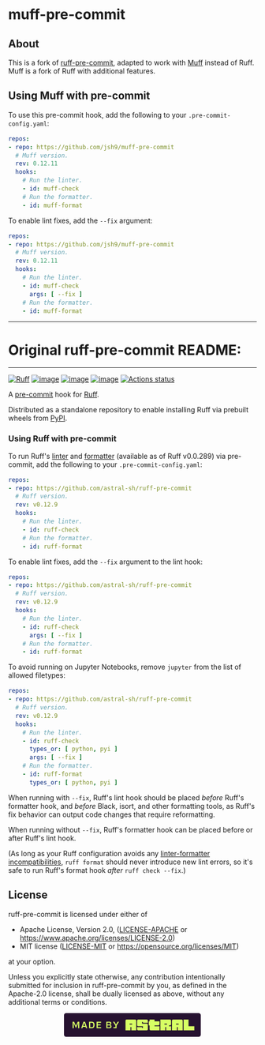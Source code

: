# muff-pre-commit

## About

This is a fork of [ruff-pre-commit](https://github.com/astral-sh/ruff-pre-commit), adapted to work with [Muff](https://github.com/jsh9/muff) instead of Ruff. Muff is a fork of Ruff with additional features.

## Using Muff with pre-commit

To use this pre-commit hook, add the following to your `.pre-commit-config.yaml`:

```yaml
repos:
- repo: https://github.com/jsh9/muff-pre-commit
  # Muff version.
  rev: 0.12.11
  hooks:
    # Run the linter.
    - id: muff-check
    # Run the formatter.
    - id: muff-format
```

To enable lint fixes, add the `--fix` argument:

```yaml
repos:
- repo: https://github.com/jsh9/muff-pre-commit
  # Muff version.
  rev: 0.12.11
  hooks:
    # Run the linter.
    - id: muff-check
      args: [ --fix ]
    # Run the formatter.
    - id: muff-format
```

---

# Original ruff-pre-commit README:

---

[![Ruff](https://img.shields.io/endpoint?url=https://raw.githubusercontent.com/astral-sh/ruff/main/assets/badge/v2.json)](https://github.com/astral-sh/ruff)
[![image](https://img.shields.io/pypi/v/ruff/0.12.9.svg)](https://pypi.python.org/pypi/ruff)
[![image](https://img.shields.io/pypi/l/ruff/0.12.9.svg)](https://pypi.python.org/pypi/ruff)
[![image](https://img.shields.io/pypi/pyversions/ruff/0.12.9.svg)](https://pypi.python.org/pypi/ruff)
[![Actions status](https://github.com/astral-sh/ruff-pre-commit/workflows/main/badge.svg)](https://github.com/astral-sh/ruff-pre-commit/actions)

A [pre-commit](https://pre-commit.com/) hook for [Ruff](https://github.com/astral-sh/ruff).

Distributed as a standalone repository to enable installing Ruff via prebuilt wheels from
[PyPI](https://pypi.org/project/ruff/).

### Using Ruff with pre-commit

To run Ruff's [linter](https://docs.astral.sh/ruff/linter) and [formatter](https://docs.astral.sh/ruff/formatter)
(available as of Ruff v0.0.289) via pre-commit, add the following to your `.pre-commit-config.yaml`:

```yaml
repos:
- repo: https://github.com/astral-sh/ruff-pre-commit
  # Ruff version.
  rev: v0.12.9
  hooks:
    # Run the linter.
    - id: ruff-check
    # Run the formatter.
    - id: ruff-format
```

To enable lint fixes, add the `--fix` argument to the lint hook:

```yaml
repos:
- repo: https://github.com/astral-sh/ruff-pre-commit
  # Ruff version.
  rev: v0.12.9
  hooks:
    # Run the linter.
    - id: ruff-check
      args: [ --fix ]
    # Run the formatter.
    - id: ruff-format
```

To avoid running on Jupyter Notebooks, remove `jupyter` from the list of allowed filetypes:

```yaml
repos:
- repo: https://github.com/astral-sh/ruff-pre-commit
  # Ruff version.
  rev: v0.12.9
  hooks:
    # Run the linter.
    - id: ruff-check
      types_or: [ python, pyi ]
      args: [ --fix ]
    # Run the formatter.
    - id: ruff-format
      types_or: [ python, pyi ]
```

When running with `--fix`, Ruff's lint hook should be placed _before_ Ruff's formatter hook, and
_before_ Black, isort, and other formatting tools, as Ruff's fix behavior can output code changes
that require reformatting.

When running without `--fix`, Ruff's formatter hook can be placed before or after Ruff's lint hook.

(As long as your Ruff configuration avoids any [linter-formatter incompatibilities](https://docs.astral.sh/ruff/formatter/#conflicting-lint-rules),
`ruff format` should never introduce new lint errors, so it's safe to run Ruff's format hook _after_
`ruff check --fix`.)

## License

ruff-pre-commit is licensed under either of

- Apache License, Version 2.0, ([LICENSE-APACHE](LICENSE-APACHE) or <https://www.apache.org/licenses/LICENSE-2.0>)
- MIT license ([LICENSE-MIT](LICENSE-MIT) or <https://opensource.org/licenses/MIT>)

at your option.

Unless you explicitly state otherwise, any contribution intentionally submitted
for inclusion in ruff-pre-commit by you, as defined in the Apache-2.0 license, shall be
dually licensed as above, without any additional terms or conditions.

<div align="center">
  <a target="_blank" href="https://astral.sh" style="background:none">
    <img src="https://raw.githubusercontent.com/astral-sh/ruff/main/assets/svg/Astral.svg">
  </a>
</div>
